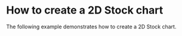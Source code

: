 # How to create a 2D Stock chart


<p>The following example demonstrates how to create a 2D Stock chart.</p>

<br/>


